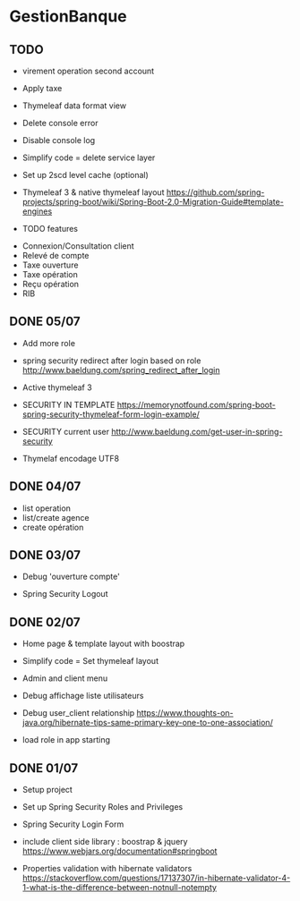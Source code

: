 # GestionBanque

## TODO

- virement operation second account

- Apply taxe

- Thymeleaf data format view

- Delete console error

- Disable console log 

- Simplify code =  delete service layer

- Set up 2scd level cache (optional)

- Thymeleaf 3 & native thymeleaf layout
https://github.com/spring-projects/spring-boot/wiki/Spring-Boot-2.0-Migration-Guide#template-engines

* TODO features

- Connexion/Consultation client
- Relevé de compte 
- Taxe ouverture
- Taxe opération
- Reçu opération
- RIB

## DONE 05/07

- Add more role 

- spring security redirect after login based on role
http://www.baeldung.com/spring_redirect_after_login

- Active thymeleaf 3

- SECURITY IN TEMPLATE
https://memorynotfound.com/spring-boot-spring-security-thymeleaf-form-login-example/

- SECURITY current user
http://www.baeldung.com/get-user-in-spring-security
 
- Thymelaf encodage UTF8 


## DONE 04/07

- list operation
- list/create agence
- create opération
## DONE 03/07

- Debug 'ouverture compte'

- Spring Security Logout

## DONE 02/07

- Home page & template layout with boostrap

- Simplify code =  Set thymeleaf layout

- Admin and client menu

- Debug affichage liste utilisateurs

- Debug user_client relationship
https://www.thoughts-on-java.org/hibernate-tips-same-primary-key-one-to-one-association/

- load role in app starting

## DONE 01/07

- Setup project

- Set up Spring Security Roles and Privileges
- Spring Security Login Form

- include client side library : boostrap & jquery
https://www.webjars.org/documentation#springboot

- Properties validation with hibernate validators
https://stackoverflow.com/questions/17137307/in-hibernate-validator-4-1-what-is-the-difference-between-notnull-notempty

